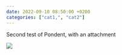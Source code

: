 ```yaml
---
date: 2022-09-10 08:50:00 +0200
categories: ["cat1,", "cat2"]
---
```


Second test of Pondent, with an attachment

<div class="images">
<img src="/2022/1777412627.jpg">
</div>
